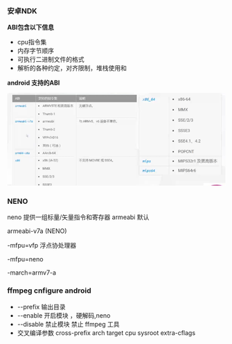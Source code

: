 ### 安卓NDK

**ABI包含以下信息**

- cpu指令集
- 内存字节顺序
- 可执行二进制文件的格式
- 解析的各种约定，对齐限制，堆栈使用和

**android 支持的ABI**

![](01.png)



### NENO

neno 提供一组标量/矢量指令和寄存器 armeabi 默认

armeabi-v7a (NENO)

-mfpu=vfp 浮点协处理器

-mfpu=neno

-march=armv7-a



### ffmpeg cnfigure android

- --prefix 输出目录
- --enable 开启模块 ，硬解码,neno
- --disable 禁止模块  禁止 ffmpeg 工具
- 交叉编译参数 cross-prefix arch target cpu sysroot extra-cflags



